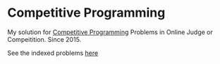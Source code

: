 # Competitive Programming

My solution for [Competitive Programming](https://en.wikipedia.org/wiki/Competitive_programming) Problems in Online Judge or Compeitition. Since 2015.

See the indexed problems [here](https://github.com/yonasadiel/cp/blob/master/problems.md)